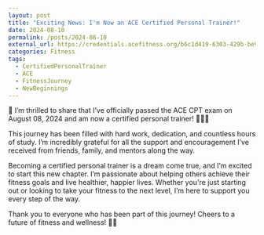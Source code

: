 ```yaml
---
layout: post
title: "Exciting News: I'm Now an ACE Certified Personal Trainer!"
date: 2024-08-10
permalink: /posts/2024-08-10
external_url: https://credentials.acefitness.org/b6c1d419-6303-429b-be98-85151c8935f5#gs.cunybr
categories: Fitness
tags:
  - CertifiedPersonalTrainer
  - ACE
  - FitnessJourney
  - NewBeginnings
---
```


🎉 I’m thrilled to share that I’ve officially passed the ACE CPT exam on August 08, 2024 and am now a certified personal trainer! 🏋️‍♂️💪

This journey has been filled with hard work, dedication, and countless hours of study. I’m incredibly grateful for all the support and encouragement I’ve received from friends, family, and mentors along the way.

Becoming a certified personal trainer is a dream come true, and I’m excited to start this new chapter. I’m passionate about helping others achieve their fitness goals and live healthier, happier lives. Whether you're just starting out or looking to take your fitness to the next level, I’m here to support you every step of the way.

Thank you to everyone who has been part of this journey! Cheers to a future of fitness and wellness! 🙌✨
